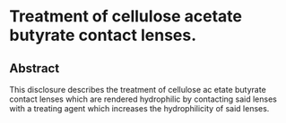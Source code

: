 # Treatment of cellulose acetate butyrate contact lenses.

## Abstract
This disclosure describes the treatment of cellulose ac etate butyrate contact lenses which are rendered hydrophilic by contacting said lenses with a treating agent which increases the hydrophilicity of said lenses.